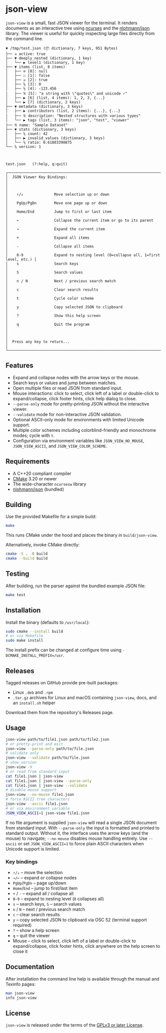 # json-view

`json-view` is a small, fast JSON viewer for the terminal.  It renders
documents as an interactive tree using
[ncurses](https://invisible-island.net/ncurses/) and the
[nlohmann/json](https://github.com/nlohmann/json) library.  The viewer is
useful for quickly inspecting large files directly from the command line.

```
▼ /tmp/test.json (📦 dictionary, 7 keys, 951 Bytes)
├── ☒ active: true
├── ▼ deeply_nested (dictionary, 1 key)
│   └── ▶ level1 (dictionary, 1 key)
├── ▼ items (list, 8 items)
│   ├── ⊘ [0]: null
│   ├── ☐ [1]: false
│   ├── ☒ [2]: true
│   ├── ⅑ [3]: 0
│   ├── ⅑ [4]: -123.456
│   ├── ℀ [5]: "a string with \"quotes\" and unicode ✓"
│   ├── ▶ [6] (list, 4 items): 1, 2, 3, {...}
│   └── ▶ [7] (dictionary, 2 keys)
├── ▼ metadata (dictionary, 3 keys)
│   ├── ▶ contributors (list, 2 items): {...}, {...}
│   ├── ℀ description: "Nested structures with various types"
│   └── ▶ tags (list, 3 items): "json", "test", "viewer"
├── ℀ name: "Sample Dataset"
├── ▼ stats (dictionary, 3 keys)
│   ├── ⅑ count: 42
│   ├── ▶ invalid_values (dictionary, 3 keys)
│   └── ⅑ ratio: 0.61803398875
└── ⅑ version: 1



test.json   (?:help, q:quit)
```

```
┌───────────────────────────────────────────────────────────────────────────────────┐
│  JSON Viewer Key Bindings:                                                        │
│                                                                                   │
│    ↑/↓              Move selection up or down                                     │
│    PgUp/PgDn        Move one page up or down                                      │
│    Home/End         Jump to first or last item                                    │
│    ←                Collapse the current item or go to its parent                 │
│    →                Expand the current item                                       │
│    +                Expand all items                                              │
│    -                Collapse all items                                            │
│    0-9              Expand to nesting level (0=collapse all, 1=first level, etc.) │
│    s                Search keys                                                   │
│    S                Search values                                                 │
│    n / N            Next / previous search match                                  │
│    c                Clear search results                                          │
│    t                Cycle color scheme                                            │
│    y                Copy selected JSON to clipboard                               │
│    ?                Show this help screen                                         │
│    q                Quit the program                                              │
│                                                                                   │
│  Press any key to return...                                                       │
└───────────────────────────────────────────────────────────────────────────────────┘
```

## Features

* Expand and collapse nodes with the arrow keys or the mouse.
* Search keys or values and jump between matches.
* Open multiple files or read JSON from standard input.
* Mouse interactions: click to select, click left of a label or double-click to expand/collapse, click footer hints, click help dialog to close.
* `--parse-only` mode for pretty-printing JSON without the interactive viewer.
* `--validate` mode for non-interactive JSON validation.
* Optional ASCII-only mode for environments with limited Unicode support.
* Multiple color schemes including colorblind-friendly and monochrome modes; cycle with `t`.
* Configuration via environment variables like `JSON_VIEW_NO_MOUSE`, `JSON_VIEW_ASCII`, and `JSON_VIEW_COLOR_SCHEME`.

## Requirements

* A C++20 compliant compiler
* [CMake](https://cmake.org) 3.20 or newer
* The wide-character `ncursesw` library
* [nlohmann/json](https://github.com/nlohmann/json) (bundled)

## Building

Use the provided Makefile for a simple build:

```sh
make
```

This runs CMake under the hood and places the binary in `build/json-view`.

Alternatively, invoke CMake directly:

```sh
cmake -S . -B build
cmake --build build
```

## Testing

After building, run the parser against the bundled example JSON file:

```sh
make test
```

## Installation

Install the binary (defaults to `/usr/local`):

```sh
sudo cmake --install build
# or via Makefile
sudo make install
```

The install prefix can be changed at configure time using
`-DCMAKE_INSTALL_PREFIX=/usr`.

## Releases

Tagged releases on GitHub provide pre-built packages:

* Linux `.deb` and `.rpm`
* `.tar.gz` archives for Linux and macOS containing `json-view`, docs, and an `install.sh` helper

Download them from the repository's Releases page.

## Usage

```sh
json-view path/to/file1.json path/to/file2.json
# or pretty-print and exit
json-view --parse-only path/to/file.json
# validate only
json-view --validate path/to/file.json
# show version
json-view -V
# or read from standard input
cat file1.json | json-view
cat file1.json | json-view --parse-only
cat file1.json | json-view --validate
# disable mouse support
json-view --no-mouse file1.json
# force ASCII tree characters
json-view --ascii file1.json
# or via environment variable
JSON_VIEW_ASCII=1 json-view file1.json
```

If no file argument is supplied `json-view` will read a single JSON document
from standard input.  With `--parse-only` the input is formatted and printed to
standard output. Without it, the interface uses the arrow keys (and the mouse)
to navigate; `--no-mouse` disables mouse handling entirely. Use `--ascii` or
set `JSON_VIEW_ASCII=1` to force plain ASCII characters when Unicode support is
limited.

### Key bindings

* `↑/↓` – move the selection
* `→/←` – expand or collapse nodes
* `PgUp`/`PgDn` – page up/down
* `Home`/`End` – jump to first/last item
* `+` / `-` – expand all / collapse all
* `0-9` – expand to nesting level (`0` collapses all)
* `s` – search keys, `S` – search values
* `n` / `N` – next / previous search match
* `c` – clear search results
* `y` – copy selected JSON to clipboard via OSC 52 (terminal support required)
* `?` – show a help screen
* `q` – quit the viewer
* Mouse – click to select, click left of a label or double-click to expand/collapse, click footer hints, click anywhere on the help screen to close it

## Documentation

After installation the command line help is available through the manual and
Texinfo pages:

```sh
man json-view
info json-view
```

## License

`json-view` is released under the terms of the [GPLv3 or later License](LICENSE).
